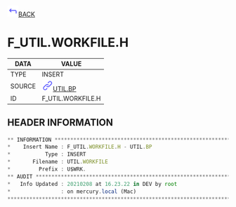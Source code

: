 <img src="../.resources/themes/unicons-line-6563ff/corner-up-left-alt.svg" alt="BACK" width="25" />[BACK](../DOCS/UTIL.BP.md)  
# F_UTIL.WORKFILE.H  
|DATA|VALUE|
| --- | --- |
|TYPE|INSERT|
|SOURCE|<img src="../.resources/themes/unicons-line-6563ff/link.svg" alt="UTIL.BP" width="25" />[UTIL.BP](../DOCS/UTIL.BP.md)|
|ID|F_UTIL.WORKFILE.H|
    
    
## HEADER INFORMATION  
```javascript
** INFORMATION ****************************************************************
*    Insert Name : F_UTIL.WORKFILE.H - UTIL.BP
*           Type : INSERT
*       Filename : UTIL.WORKFILE
*         Prefix : U$WRK.
** AUDIT **********************************************************************
*   Info Updated : 20210208 at 16.23.22 in DEV by root
*                : on mercury.local (Mac)
*******************************************************************************
```
